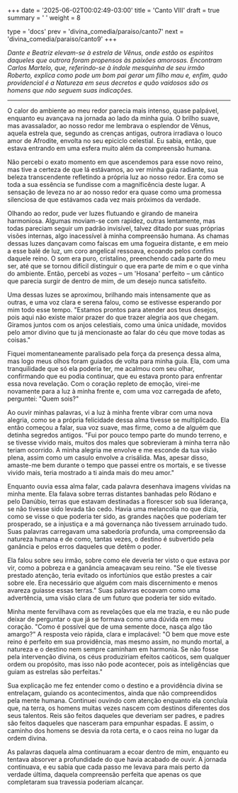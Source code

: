 +++
date = '2025-06-02T00:02:49-03:00'
title = 'Canto VIII'
draft = true
summary = ' '
weight = 8

type = 'docs'
prev = 'divina_comedia/paraiso/canto7'
next = 'divina_comedia/paraiso/canto9'
+++

_Dante e Beatriz elevam-se à estrela de Vênus, onde estão os espíritos daqueles que outrora foram propensos às paixões amorosas. Encontram Carlos Martelo, que, referindo-se à índole mesquinha de seu irmão Roberto, explica como pode um bom pai gerar um filho mau e, enfim, quão providencial é a Natureza em seus decretos e quão vaidosos são os homens que não seguem suas indicações._

---

O calor do ambiente ao meu redor parecia mais intenso, quase palpável, enquanto eu avançava na jornada ao lado da minha guia. O brilho suave, mas avassalador, ao nosso redor me lembrava o esplendor de Vênus, aquela estrela que, segundo as crenças antigas, outrora irradiava o louco amor de Afrodite, envolta no seu epiciclo celestial. Eu sabia, então, que estava entrando em uma esfera muito além da compreensão humana.

Não percebi o exato momento em que ascendemos para esse novo reino, mas tive a certeza de que lá estávamos, ao ver minha guia radiante, sua beleza transcendente refletindo a própria luz ao nosso redor. Era como se toda a sua essência se fundisse com a magnificência deste lugar. A sensação de leveza no ar ao nosso redor era quase como uma promessa silenciosa de que estávamos cada vez mais próximos da verdade.

Olhando ao redor, pude ver luzes flutuando e girando de maneira harmoniosa. Algumas moviam-se com rapidez, outras lentamente, mas todas pareciam seguir um padrão invisível, talvez ditado por suas próprias visões internas, algo inacessível à minha compreensão humana. As chamas dessas luzes dançavam como faíscas em uma fogueira distante, e em meio a esse balé de luz, um coro angelical ressoava, ecoando pelos confins daquele reino. O som era puro, cristalino, preenchendo cada parte do meu ser, até que se tornou difícil distinguir o que era parte de mim e o que vinha do ambiente. Então, percebi as vozes – um 'Hosana' perfeito – um cântico que parecia surgir de dentro de mim, de um desejo nunca satisfeito.

Uma dessas luzes se aproximou, brilhando mais intensamente que as outras, e uma voz clara e serena falou, como se estivesse esperando por mim todo esse tempo. "Estamos prontos para atender aos teus desejos, pois aqui não existe maior prazer do que trazer alegria aos que chegam. Giramos juntos com os anjos celestiais, como uma única unidade, movidos pelo amor divino que tu já mencionaste ao falar do céu que move todas as coisas."

Fiquei momentaneamente paralisado pela força da presença dessa alma, mas logo meus olhos foram guiados de volta para minha guia. Ela, com uma tranquilidade que só ela poderia ter, me acalmou com seu olhar, confirmando que eu podia continuar, que eu estava pronto para enfrentar essa nova revelação. Com o coração repleto de emoção, virei-me novamente para a luz à minha frente e, com uma voz carregada de afeto, perguntei: "Quem sois?"

Ao ouvir minhas palavras, vi a luz à minha frente vibrar com uma nova alegria, como se a própria felicidade dessa alma tivesse se multiplicado. Ela então começou a falar, sua voz suave, mas firme, como a de alguém que detinha segredos antigos. "Fui por pouco tempo parte do mundo terreno, e se tivesse vivido mais, muitos dos males que sobrevieram à minha terra não teriam ocorrido. A minha alegria me envolve e me esconde da tua visão plena, assim como um casulo envolve a crisálida. Mas, apesar disso, amaste-me bem durante o tempo que passei entre os mortais, e se tivesse vivido mais, teria mostrado a ti ainda mais do meu amor."

Enquanto ouvia essa alma falar, cada palavra desenhava imagens vívidas na minha mente. Ela falava sobre terras distantes banhadas pelo Ródano e pelo Danúbio, terras que estavam destinadas a florescer sob sua liderança, se não tivesse sido levada tão cedo. Havia uma melancolia no que dizia, como se visse o que poderia ter sido, as grandes nações que poderiam ter prosperado, se a injustiça e a má governança não tivessem arruinado tudo. Suas palavras carregavam uma sabedoria profunda, uma compreensão da natureza humana e de como, tantas vezes, o destino é subvertido pela ganância e pelos erros daqueles que detêm o poder.

Ela falou sobre seu irmão, sobre como ele deveria ter visto o que estava por vir, como a pobreza e a ganância ameaçavam seu reino. "Se ele tivesse prestado atenção, teria evitado os infortúnios que estão prestes a cair sobre ele. Era necessário que alguém com mais discernimento e menos avareza guiasse essas terras." Suas palavras ecoavam como uma advertência, uma visão clara de um futuro que poderia ter sido evitado.

Minha mente fervilhava com as revelações que ela me trazia, e eu não pude deixar de perguntar o que já se formava como uma dúvida em meu coração. "Como é possível que de uma semente doce, nasça algo tão amargo?" A resposta veio rápida, clara e implacável: "O bem que move este reino é perfeito em sua providência, mas mesmo assim, no mundo mortal, a natureza e o destino nem sempre caminham em harmonia. Se não fosse pela intervenção divina, os céus produziriam efeitos caóticos, sem qualquer ordem ou propósito, mas isso não pode acontecer, pois as inteligências que guiam as estrelas são perfeitas."

Sua explicação me fez entender como o destino e a providência divina se entrelaçam, guiando os acontecimentos, ainda que não compreendidos pela mente humana. Continuei ouvindo com atenção enquanto ela concluía que, na terra, os homens muitas vezes nascem com destinos diferentes dos seus talentos. Reis são feitos daqueles que deveriam ser padres, e padres são feitos daqueles que nasceram para empunhar espadas. E assim, o caminho dos homens se desvia da rota certa, e o caos reina no lugar da ordem divina.

As palavras daquela alma continuaram a ecoar dentro de mim, enquanto eu tentava absorver a profundidade do que havia acabado de ouvir. A jornada continuava, e eu sabia que cada passo me levava para mais perto da verdade última, daquela compreensão perfeita que apenas os que completaram sua travessia poderiam alcançar.